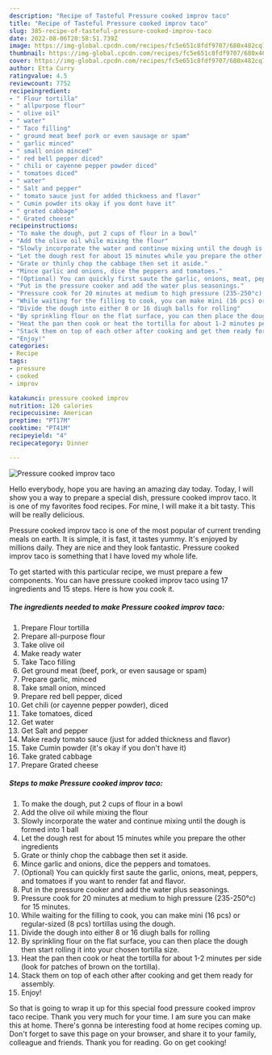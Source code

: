 ```yaml
---
description: "Recipe of Tasteful Pressure cooked improv taco"
title: "Recipe of Tasteful Pressure cooked improv taco"
slug: 385-recipe-of-tasteful-pressure-cooked-improv-taco
date: 2022-08-06T20:58:51.739Z
image: https://img-global.cpcdn.com/recipes/fc5e651c8fdf9707/680x482cq70/pressure-cooked-improv-taco-recipe-main-photo.jpg
thumbnail: https://img-global.cpcdn.com/recipes/fc5e651c8fdf9707/680x482cq70/pressure-cooked-improv-taco-recipe-main-photo.jpg
cover: https://img-global.cpcdn.com/recipes/fc5e651c8fdf9707/680x482cq70/pressure-cooked-improv-taco-recipe-main-photo.jpg
author: Etta Curry
ratingvalue: 4.5
reviewcount: 7752
recipeingredient:
- " Flour tortilla"
- " allpurpose flour"
- " olive oil"
- " water"
- " Taco filling"
- " ground meat beef pork or even sausage or spam"
- " garlic minced"
- " small onion minced"
- " red bell pepper diced"
- " chili or cayenne pepper powder diced"
- " tomatoes diced"
- " water"
- " Salt and pepper"
- " tomato sauce just for added thickness and flavor"
- " Cumin powder its okay if you dont have it"
- " grated cabbage"
- " Grated cheese"
recipeinstructions:
- "To make the dough, put 2 cups of flour in a bowl"
- "Add the olive oil while mixing the flour"
- "Slowly incorporate the water and continue mixing until the dough is formed into 1 ball"
- "Let the dough rest for about 15 minutes while you prepare the other ingredients"
- "Grate or thinly chop the cabbage then set it aside."
- "Mince garlic and onions, dice the peppers and tomatoes."
- "(Optional) You can quickly first saute the garlic, onions, meat, peppers, and tomatoes if you want to render fat and flavor."
- "Put in the pressure cooker and add the water plus seasonings."
- "Pressure cook for 20 minutes at medium to high pressure (235-250°c) for 15 minutes."
- "While waiting for the filling to cook, you can make mini (16 pcs) or regular-sized (8 pcs) tortillas using the dough."
- "Divide the dough into either 8 or 16 diugh balls for rolling"
- "By sprinkling flour on the flat surface, you can then place the dough then start rolling it into your chosen tortilla size."
- "Heat the pan then cook or heat the tortilla for about 1-2 minutes per side (look for patches of brown on the tortilla)."
- "Stack them on top of each other after cooking and get them ready for assembly."
- "Enjoy!"
categories:
- Recipe
tags:
- pressure
- cooked
- improv

katakunci: pressure cooked improv 
nutrition: 126 calories
recipecuisine: American
preptime: "PT17M"
cooktime: "PT41M"
recipeyield: "4"
recipecategory: Dinner

---
```



![Pressure cooked improv taco](https://img-global.cpcdn.com/recipes/fc5e651c8fdf9707/680x482cq70/pressure-cooked-improv-taco-recipe-main-photo.jpg)

Hello everybody, hope you are having an amazing day today. Today, I will show you a way to prepare a special dish, pressure cooked improv taco. It is one of my favorites food recipes. For mine, I will make it a bit tasty. This will be really delicious.



Pressure cooked improv taco is one of the most popular of current trending meals on earth. It is simple, it is fast, it tastes yummy. It's enjoyed by millions daily. They are nice and they look fantastic. Pressure cooked improv taco is something that I have loved my whole life.


To get started with this particular recipe, we must prepare a few components. You can have pressure cooked improv taco using 17 ingredients and 15 steps. Here is how you cook it.

<!--inarticleads1-->

##### The ingredients needed to make Pressure cooked improv taco:

1. Prepare  Flour tortilla
1. Prepare  all-purpose flour
1. Take  olive oil
1. Make ready  water
1. Take  Taco filling
1. Get  ground meat (beef, pork, or even sausage or spam)
1. Prepare  garlic, minced
1. Take  small onion, minced
1. Prepare  red bell pepper, diced
1. Get  chili (or cayenne pepper powder), diced
1. Take  tomatoes, diced
1. Get  water
1. Get  Salt and pepper
1. Make ready  tomato sauce (just for added thickness and flavor)
1. Take  Cumin powder (it&#39;s okay if you don&#39;t have it)
1. Take  grated cabbage
1. Prepare  Grated cheese




<!--inarticleads2-->

##### Steps to make Pressure cooked improv taco:

1. To make the dough, put 2 cups of flour in a bowl
1. Add the olive oil while mixing the flour
1. Slowly incorporate the water and continue mixing until the dough is formed into 1 ball
1. Let the dough rest for about 15 minutes while you prepare the other ingredients
1. Grate or thinly chop the cabbage then set it aside.
1. Mince garlic and onions, dice the peppers and tomatoes.
1. (Optional) You can quickly first saute the garlic, onions, meat, peppers, and tomatoes if you want to render fat and flavor.
1. Put in the pressure cooker and add the water plus seasonings.
1. Pressure cook for 20 minutes at medium to high pressure (235-250°c) for 15 minutes.
1. While waiting for the filling to cook, you can make mini (16 pcs) or regular-sized (8 pcs) tortillas using the dough.
1. Divide the dough into either 8 or 16 diugh balls for rolling
1. By sprinkling flour on the flat surface, you can then place the dough then start rolling it into your chosen tortilla size.
1. Heat the pan then cook or heat the tortilla for about 1-2 minutes per side (look for patches of brown on the tortilla).
1. Stack them on top of each other after cooking and get them ready for assembly.
1. Enjoy!




So that is going to wrap it up for this special food pressure cooked improv taco recipe. Thank you very much for your time. I am sure you can make this at home. There's gonna be interesting food at home recipes coming up. Don't forget to save this page on your browser, and share it to your family, colleague and friends. Thank you for reading. Go on get cooking!
